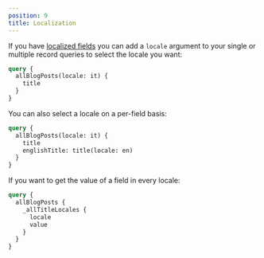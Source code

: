 ```yaml
---
position: 9
title: Localization
---
```


If you have [localized fields](/docs/introduction/localization/) you can add a `locale` argument to your single or multiple record queries to select the locale you want:

```graphql
query {
  allBlogPosts(locale: it) {
    title
  }
}
```

You can also select a locale on a per-field basis:

```graphql
query {
  allBlogPosts(locale: it) {
    title
    englishTitle: title(locale: en)
  }
}
```

If you want to get the value of a field in every locale:

```graphql
query {
  allBlogPosts {
    _allTitleLocales {
      locale
      value
    }
  }
}
```

